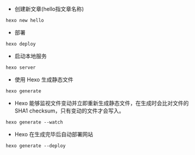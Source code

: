 * 创建新文章(hello指文章名称)
```
hexo new hello
```
* 部署
```
hexo deploy
```
* 启动本地服务
```
hexo server
```
* 使用 Hexo 生成静态文件
```
hexo generate
```
* Hexo 能够监视文件变动并立即重新生成静态文件，在生成时会比对文件的 SHA1 checksum，只有变动的文件才会写入。
```
hexo generate --watch
```
* Hexo 在生成完毕后自动部署网站
```
hexo generate --deploy
```